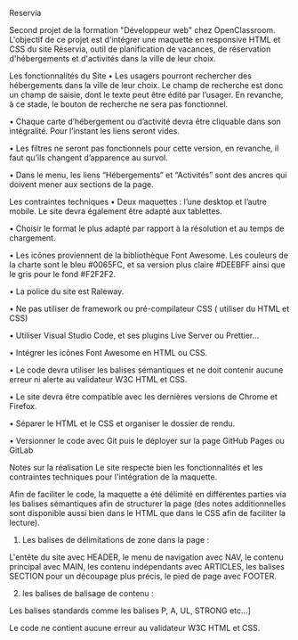 Reservia

Second projet de la formation "Développeur web" chez OpenClassroom. L'objectif de ce projet est d'intégrer une maquette en responsive HTML et CSS du site Réservia, outil de planification de vacances, de réservation d'hébergements et d'activités dans la ville de leur choix.

Les fonctionnalités du Site
• Les usagers pourront rechercher des hébergements dans la ville de leur choix. Le champ de recherche est donc un champ de saisie, dont le texte peut être édité par l’usager. En revanche, à ce stade, le bouton de recherche ne sera pas fonctionnel.

• Chaque carte d’hébergement ou d’activité devra être cliquable dans son intégralité. Pour l’instant les liens seront vides.

• Les filtres ne seront pas fonctionnels pour cette version, en revanche, il faut qu’ils changent d’apparence au survol.

• Dans le menu, les liens “Hébergements” et “Activités” sont des ancres qui doivent mener aux sections de la page.

Les contraintes techniques
• Deux maquettes : l’une desktop et l’autre mobile. Le site devra également être adapté aux tablettes.

• Choisir le format le plus adapté par rapport à la résolution et au temps de chargement.

• Les icônes proviennent de la bibliothèque Font Awesome. Les couleurs de la charte sont le bleu #0065FC, et sa version plus claire #DEEBFF ainsi que le gris pour le fond #F2F2F2.

• La police du site est Raleway.

• Ne pas utiliser de framework ou pré-compilateur CSS ( utiliser du HTML et CSS)

• Utiliser Visual Studio Code, et ses plugins Live Server ou Prettier…

• Intégrer les icônes Font Awesome en HTML ou CSS.

• Le code devra utiliser les balises sémantiques et ne doit contenir aucune erreur ni alerte au validateur W3C HTML et CSS.

• Le site devra être compatible avec les dernières versions de Chrome et Firefox.

• Séparer le HTML et le CSS et organiser le dossier de rendu.

• Versionner le code avec Git puis le déployer sur la page GitHub Pages ou GitLab

Notes sur la réalisation
Le site respecte bien les fonctionnalités et les contraintes techniques pour l'intégration de la maquette.

Afin de faciliter le code, la maquette a été délimité en différentes parties via les balises sémantiques afin de structurer la page (des notes additionnelles sont disponible aussi bien dans le HTML que dans le CSS afin de faciliter la lecture).

1) Les balises de délimitations de zone dans la page :

L'entête du site avec HEADER, le menu de navigation avec NAV, le contenu principal avec MAIN, les contenu indépendants avec ARTICLES, les balises SECTION pour un découpage plus précis, le pied de page avec FOOTER.

2) les balises de balisage de contenu :

Les balises standards comme les balises P, A, UL, STRONG etc…]

Le code ne contient aucune erreur au validateur W3C HTML et CSS.
